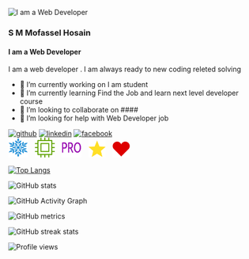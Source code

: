 ![I am a Web Developer](https://media.licdn.com/dms/image/D5616AQHflftLd-KwiQ/profile-displaybackgroundimage-shrink_350_1400/0/1678386479585?e=1690416000&v=beta&t=Qro5hpZZMFx8IwERaCFxZ4GO8EFjhAP-ATu4b4swGJI)

###  S M Mofassel Hosain
#### I am a Web Developer

I am a web developer . I am always ready to new coding releted solving

<!-- Skills:  REACT / NEXT.JS/JAVASCRIPT/MONGODB/FIREBASE/VERCEL/JS / HTML / CSS -->

- 🔭 I’m currently working on I am student 
- 🌱 I’m currently learning Find the Job and learn next level developer course 
- 👯 I’m looking to collaborate on #### 
- 🤔 I’m looking for help with Web Developer job 


[<img src='https://cdn.jsdelivr.net/npm/simple-icons@3.0.1/icons/github.svg' alt='github' height='40'>](https://github.com/Mofassel100)  [<img src='https://cdn.jsdelivr.net/npm/simple-icons@3.0.1/icons/linkedin.svg' alt='linkedin' height='40'>](https://www.linkedin.com/in/https://www.linkedin.com/in/s-m-mofassel-hosain-8ab969259//)  [<img src='https://cdn.jsdelivr.net/npm/simple-icons@3.0.1/icons/facebook.svg' alt='facebook' height='40'>](https://www.facebook.com/https://www.facebook.com/mdmofasselhosain.ishaq)  
<a href='https://archiveprogram.github.com/'><img src='https://raw.githubusercontent.com/acervenky/animated-github-badges/master/assets/acbadge.gif' width='40' height='40'></a> <a href='https://docs.github.com/en/developers'><img src='https://raw.githubusercontent.com/acervenky/animated-github-badges/master/assets/devbadge.gif' width='40' height='40'></a> <a href='https://github.com/pricing'><img src='https://raw.githubusercontent.com/acervenky/animated-github-badges/master/assets/pro.gif' width='40' height='40'></a> <a href='https://stars.github.com/'><img src='https://raw.githubusercontent.com/acervenky/animated-github-badges/master/assets/starbadge.gif' width='35' height='35'></a> <a href='https://docs.github.com/en/github/supporting-the-open-source-community-with-github-sponsors'><img src='https://raw.githubusercontent.com/acervenky/animated-github-badges/master/assets/sponsorbadge.gif' width='35' height='35'></a> 

[![Top Langs](https://github-readme-stats.vercel.app/api/top-langs/?username=Mofassel100)](https://github.com/anuraghazra/github-readme-stats)

![GitHub stats](https://github-readme-stats.vercel.app/api?username=Mofassel100&show_icons=true&count_private=true)  

![GitHub Activity Graph](https://activity-graph.herokuapp.com/graph?username=Mofassel100)  

![GitHub metrics](https://metrics.lecoq.io/Mofassel100)  

![GitHub streak stats](https://streak-stats.demolab.com/?user=Mofassel100)  

![Profile views](https://gpvc.arturio.dev/Mofassel100)  
